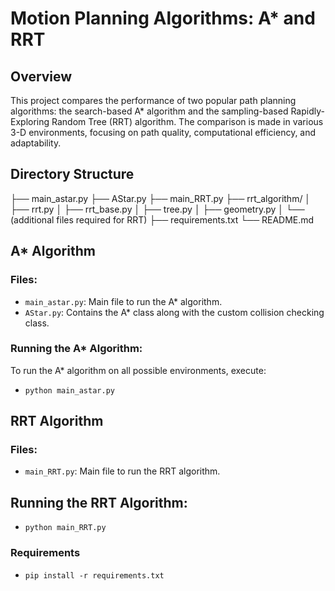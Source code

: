 # Motion Planning Algorithms: A* and RRT

## Overview
This project compares the performance of two popular path planning algorithms: the search-based A* algorithm and the sampling-based Rapidly-Exploring Random Tree (RRT) algorithm. The comparison is made in various 3-D environments, focusing on path quality, computational efficiency, and adaptability.

## Directory Structure
├── main_astar.py
├── AStar.py
├── main_RRT.py
├── rrt_algorithm/
│ ├── rrt.py
│ ├── rrt_base.py
│ ├── tree.py
│ ├── geometry.py
│ └── (additional files required for RRT)
├── requirements.txt
└── README.md


## A* Algorithm

### Files:
- `main_astar.py`: Main file to run the A* algorithm.
- `AStar.py`: Contains the A* class along with the custom collision checking class.

### Running the A* Algorithm:
To run the A* algorithm on all possible environments, execute:
- `python main_astar.py`

## RRT Algorithm

### Files:
- `main_RRT.py`: Main file to run the RRT algorithm.

## Running the RRT Algorithm:
- `python main_RRT.py`

### Requirements
- `pip install -r requirements.txt`

